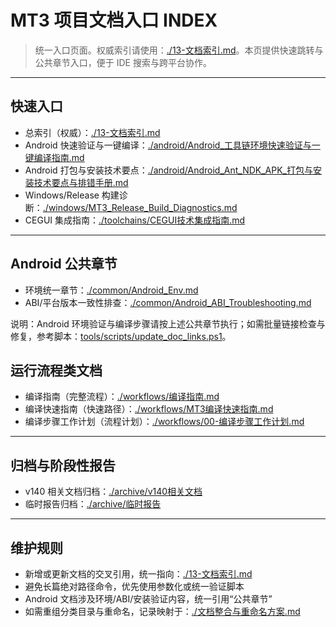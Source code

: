 # MT3 项目文档入口 INDEX

> 统一入口页面。权威索引请使用：[./13-文档索引.md](./13-文档索引.md:1)。本页提供快速跳转与公共章节入口，便于 IDE 搜索与跨平台协作。

---

## 快速入口

- 总索引（权威）：[./13-文档索引.md](./13-文档索引.md:1)
- Android 快速验证与一键编译：[./android/Android_工具链环境快速验证与一键编译指南.md](./android/Android_工具链环境快速验证与一键编译指南.md:1)
- Android 打包与安装技术要点：[./android/Android_Ant_NDK_APK_打包与安装技术要点与排错手册.md](./android/Android_Ant_NDK_APK_打包与安装技术要点与排错手册.md:1)
- Windows/Release 构建诊断：[./windows/MT3_Release_Build_Diagnostics.md](./windows/MT3_Release_Build_Diagnostics.md:1)
- CEGUI 集成指南：[./toolchains/CEGUI技术集成指南.md](./toolchains/CEGUI技术集成指南.md:1)

---

## Android 公共章节

- 环境统一章节：[./common/Android_Env.md](./common/Android_Env.md:1)
- ABI/平台版本一致性排查：[./common/Android_ABI_Troubleshooting.md](./common/Android_ABI_Troubleshooting.md:1)

说明：Android 环境验证与编译步骤请按上述公共章节执行；如需批量链接检查与修复，参考脚本：[tools/scripts/update_doc_links.ps1](tools/scripts/update_doc_links.ps1:1)。

## 运行流程类文档

- 编译指南（完整流程）：[./workflows/编译指南.md](./workflows/编译指南.md:1)
- 编译快速指南（快速路径）：[./workflows/MT3编译快速指南.md](./workflows/MT3编译快速指南.md:1)
- 编译步骤工作计划（流程计划）：[./workflows/00-编译步骤工作计划.md](./workflows/00-编译步骤工作计划.md:1)
---

## 归档与阶段性报告

- v140 相关文档归档：[./archive/v140相关文档](./archive/v140相关文档:1)
- 临时报告归档：[./archive/临时报告](./archive/临时报告:1)

---

## 维护规则

- 新增或更新文档的交叉引用，统一指向：[./13-文档索引.md](./13-文档索引.md:1)
- 避免长篇绝对路径命令，优先使用参数化或统一验证脚本
- Android 文档涉及环境/ABI/安装验证内容，统一引用“公共章节”
- 如需重组分类目录与重命名，记录映射于：[./文档整合与重命名方案.md](./文档整合与重命名方案.md:1)